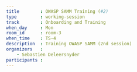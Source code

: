 ```yaml
---
title        : OWASP SAMM Training (#2)
type         : working-session
track        : Onboarding and Training
when_day     : Mon
room_id      : room-3
when_time    : TS-4
description  : Training OWASP SAMM (2nd session)
organizers   :
    - Sebastien Deleersnyder
participants :
---
```



